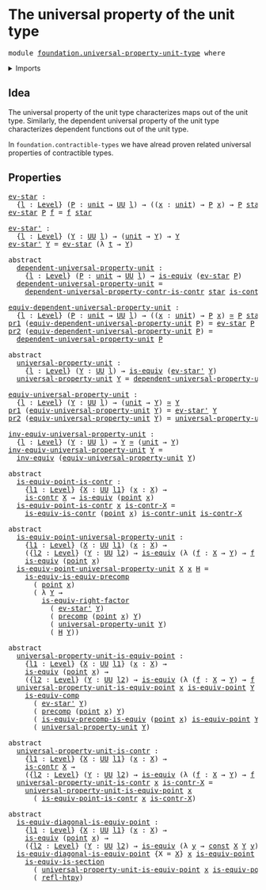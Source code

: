# The universal property of the unit type

<pre class="Agda"><a id="52" class="Keyword">module</a> <a id="59" href="foundation.universal-property-unit-type.html" class="Module">foundation.universal-property-unit-type</a> <a id="99" class="Keyword">where</a>
</pre>
<details><summary>Imports</summary>

<pre class="Agda"><a id="155" class="Keyword">open</a> <a id="160" class="Keyword">import</a> <a id="167" href="foundation.dependent-pair-types.html" class="Module">foundation.dependent-pair-types</a>
<a id="199" class="Keyword">open</a> <a id="204" class="Keyword">import</a> <a id="211" href="foundation.unit-type.html" class="Module">foundation.unit-type</a>
<a id="232" class="Keyword">open</a> <a id="237" class="Keyword">import</a> <a id="244" href="foundation.universal-property-contractible-types.html" class="Module">foundation.universal-property-contractible-types</a>
<a id="293" class="Keyword">open</a> <a id="298" class="Keyword">import</a> <a id="305" href="foundation.universal-property-equivalences.html" class="Module">foundation.universal-property-equivalences</a>
<a id="348" class="Keyword">open</a> <a id="353" class="Keyword">import</a> <a id="360" href="foundation.universe-levels.html" class="Module">foundation.universe-levels</a>

<a id="388" class="Keyword">open</a> <a id="393" class="Keyword">import</a> <a id="400" href="foundation-core.constant-maps.html" class="Module">foundation-core.constant-maps</a>
<a id="430" class="Keyword">open</a> <a id="435" class="Keyword">import</a> <a id="442" href="foundation-core.contractible-types.html" class="Module">foundation-core.contractible-types</a>
<a id="477" class="Keyword">open</a> <a id="482" class="Keyword">import</a> <a id="489" href="foundation-core.equivalences.html" class="Module">foundation-core.equivalences</a>
<a id="518" class="Keyword">open</a> <a id="523" class="Keyword">import</a> <a id="530" href="foundation-core.homotopies.html" class="Module">foundation-core.homotopies</a>
<a id="557" class="Keyword">open</a> <a id="562" class="Keyword">import</a> <a id="569" href="foundation-core.precomposition-functions.html" class="Module">foundation-core.precomposition-functions</a>
</pre>
</details>

## Idea

The universal property of the unit type characterizes maps out of the unit type.
Similarly, the dependent universal property of the unit type characterizes
dependent functions out of the unit type.

In `foundation.contractible-types` we have alread proven related universal
properties of contractible types.

## Properties

<pre class="Agda"><a id="ev-star"></a><a id="968" href="foundation.universal-property-unit-type.html#968" class="Function">ev-star</a> <a id="976" class="Symbol">:</a>
  <a id="980" class="Symbol">{</a><a id="981" href="foundation.universal-property-unit-type.html#981" class="Bound">l</a> <a id="983" class="Symbol">:</a> <a id="985" href="Agda.Primitive.html#742" class="Postulate">Level</a><a id="990" class="Symbol">}</a> <a id="992" class="Symbol">(</a><a id="993" href="foundation.universal-property-unit-type.html#993" class="Bound">P</a> <a id="995" class="Symbol">:</a> <a id="997" href="foundation.unit-type.html#766" class="Record">unit</a> <a id="1002" class="Symbol">→</a> <a id="1004" href="Agda.Primitive.html#388" class="Primitive">UU</a> <a id="1007" href="foundation.universal-property-unit-type.html#981" class="Bound">l</a><a id="1008" class="Symbol">)</a> <a id="1010" class="Symbol">→</a> <a id="1012" class="Symbol">((</a><a id="1014" href="foundation.universal-property-unit-type.html#1014" class="Bound">x</a> <a id="1016" class="Symbol">:</a> <a id="1018" href="foundation.unit-type.html#766" class="Record">unit</a><a id="1022" class="Symbol">)</a> <a id="1024" class="Symbol">→</a> <a id="1026" href="foundation.universal-property-unit-type.html#993" class="Bound">P</a> <a id="1028" href="foundation.universal-property-unit-type.html#1014" class="Bound">x</a><a id="1029" class="Symbol">)</a> <a id="1031" class="Symbol">→</a> <a id="1033" href="foundation.universal-property-unit-type.html#993" class="Bound">P</a> <a id="1035" href="foundation.unit-type.html#811" class="InductiveConstructor">star</a>
<a id="1040" href="foundation.universal-property-unit-type.html#968" class="Function">ev-star</a> <a id="1048" href="foundation.universal-property-unit-type.html#1048" class="Bound">P</a> <a id="1050" href="foundation.universal-property-unit-type.html#1050" class="Bound">f</a> <a id="1052" class="Symbol">=</a> <a id="1054" href="foundation.universal-property-unit-type.html#1050" class="Bound">f</a> <a id="1056" href="foundation.unit-type.html#811" class="InductiveConstructor">star</a>

<a id="ev-star&#39;"></a><a id="1062" href="foundation.universal-property-unit-type.html#1062" class="Function">ev-star&#39;</a> <a id="1071" class="Symbol">:</a>
  <a id="1075" class="Symbol">{</a><a id="1076" href="foundation.universal-property-unit-type.html#1076" class="Bound">l</a> <a id="1078" class="Symbol">:</a> <a id="1080" href="Agda.Primitive.html#742" class="Postulate">Level</a><a id="1085" class="Symbol">}</a> <a id="1087" class="Symbol">(</a><a id="1088" href="foundation.universal-property-unit-type.html#1088" class="Bound">Y</a> <a id="1090" class="Symbol">:</a> <a id="1092" href="Agda.Primitive.html#388" class="Primitive">UU</a> <a id="1095" href="foundation.universal-property-unit-type.html#1076" class="Bound">l</a><a id="1096" class="Symbol">)</a> <a id="1098" class="Symbol">→</a> <a id="1100" class="Symbol">(</a><a id="1101" href="foundation.unit-type.html#766" class="Record">unit</a> <a id="1106" class="Symbol">→</a> <a id="1108" href="foundation.universal-property-unit-type.html#1088" class="Bound">Y</a><a id="1109" class="Symbol">)</a> <a id="1111" class="Symbol">→</a> <a id="1113" href="foundation.universal-property-unit-type.html#1088" class="Bound">Y</a>
<a id="1115" href="foundation.universal-property-unit-type.html#1062" class="Function">ev-star&#39;</a> <a id="1124" href="foundation.universal-property-unit-type.html#1124" class="Bound">Y</a> <a id="1126" class="Symbol">=</a> <a id="1128" href="foundation.universal-property-unit-type.html#968" class="Function">ev-star</a> <a id="1136" class="Symbol">(λ</a> <a id="1139" href="foundation.universal-property-unit-type.html#1139" class="Bound">t</a> <a id="1141" class="Symbol">→</a> <a id="1143" href="foundation.universal-property-unit-type.html#1124" class="Bound">Y</a><a id="1144" class="Symbol">)</a>

<a id="1147" class="Keyword">abstract</a>
  <a id="dependent-universal-property-unit"></a><a id="1158" href="foundation.universal-property-unit-type.html#1158" class="Function">dependent-universal-property-unit</a> <a id="1192" class="Symbol">:</a>
    <a id="1198" class="Symbol">{</a><a id="1199" href="foundation.universal-property-unit-type.html#1199" class="Bound">l</a> <a id="1201" class="Symbol">:</a> <a id="1203" href="Agda.Primitive.html#742" class="Postulate">Level</a><a id="1208" class="Symbol">}</a> <a id="1210" class="Symbol">(</a><a id="1211" href="foundation.universal-property-unit-type.html#1211" class="Bound">P</a> <a id="1213" class="Symbol">:</a> <a id="1215" href="foundation.unit-type.html#766" class="Record">unit</a> <a id="1220" class="Symbol">→</a> <a id="1222" href="Agda.Primitive.html#388" class="Primitive">UU</a> <a id="1225" href="foundation.universal-property-unit-type.html#1199" class="Bound">l</a><a id="1226" class="Symbol">)</a> <a id="1228" class="Symbol">→</a> <a id="1230" href="foundation-core.equivalences.html#1647" class="Function">is-equiv</a> <a id="1239" class="Symbol">(</a><a id="1240" href="foundation.universal-property-unit-type.html#968" class="Function">ev-star</a> <a id="1248" href="foundation.universal-property-unit-type.html#1211" class="Bound">P</a><a id="1249" class="Symbol">)</a>
  <a id="1253" href="foundation.universal-property-unit-type.html#1158" class="Function">dependent-universal-property-unit</a> <a id="1287" class="Symbol">=</a>
    <a id="1293" href="foundation.universal-property-contractible-types.html#3682" class="Function">dependent-universal-property-contr-is-contr</a> <a id="1337" href="foundation.unit-type.html#811" class="InductiveConstructor">star</a> <a id="1342" href="foundation.unit-type.html#1792" class="Function">is-contr-unit</a>

<a id="equiv-dependent-universal-property-unit"></a><a id="1357" href="foundation.universal-property-unit-type.html#1357" class="Function">equiv-dependent-universal-property-unit</a> <a id="1397" class="Symbol">:</a>
  <a id="1401" class="Symbol">{</a><a id="1402" href="foundation.universal-property-unit-type.html#1402" class="Bound">l</a> <a id="1404" class="Symbol">:</a> <a id="1406" href="Agda.Primitive.html#742" class="Postulate">Level</a><a id="1411" class="Symbol">}</a> <a id="1413" class="Symbol">(</a><a id="1414" href="foundation.universal-property-unit-type.html#1414" class="Bound">P</a> <a id="1416" class="Symbol">:</a> <a id="1418" href="foundation.unit-type.html#766" class="Record">unit</a> <a id="1423" class="Symbol">→</a> <a id="1425" href="Agda.Primitive.html#388" class="Primitive">UU</a> <a id="1428" href="foundation.universal-property-unit-type.html#1402" class="Bound">l</a><a id="1429" class="Symbol">)</a> <a id="1431" class="Symbol">→</a> <a id="1433" class="Symbol">((</a><a id="1435" href="foundation.universal-property-unit-type.html#1435" class="Bound">x</a> <a id="1437" class="Symbol">:</a> <a id="1439" href="foundation.unit-type.html#766" class="Record">unit</a><a id="1443" class="Symbol">)</a> <a id="1445" class="Symbol">→</a> <a id="1447" href="foundation.universal-property-unit-type.html#1414" class="Bound">P</a> <a id="1449" href="foundation.universal-property-unit-type.html#1435" class="Bound">x</a><a id="1450" class="Symbol">)</a> <a id="1452" href="foundation-core.equivalences.html#2669" class="Function Operator">≃</a> <a id="1454" href="foundation.universal-property-unit-type.html#1414" class="Bound">P</a> <a id="1456" href="foundation.unit-type.html#811" class="InductiveConstructor">star</a>
<a id="1461" href="foundation.dependent-pair-types.html#603" class="Field">pr1</a> <a id="1465" class="Symbol">(</a><a id="1466" href="foundation.universal-property-unit-type.html#1357" class="Function">equiv-dependent-universal-property-unit</a> <a id="1506" href="foundation.universal-property-unit-type.html#1506" class="Bound">P</a><a id="1507" class="Symbol">)</a> <a id="1509" class="Symbol">=</a> <a id="1511" href="foundation.universal-property-unit-type.html#968" class="Function">ev-star</a> <a id="1519" href="foundation.universal-property-unit-type.html#1506" class="Bound">P</a>
<a id="1521" href="foundation.dependent-pair-types.html#615" class="Field">pr2</a> <a id="1525" class="Symbol">(</a><a id="1526" href="foundation.universal-property-unit-type.html#1357" class="Function">equiv-dependent-universal-property-unit</a> <a id="1566" href="foundation.universal-property-unit-type.html#1566" class="Bound">P</a><a id="1567" class="Symbol">)</a> <a id="1569" class="Symbol">=</a>
  <a id="1573" href="foundation.universal-property-unit-type.html#1158" class="Function">dependent-universal-property-unit</a> <a id="1607" href="foundation.universal-property-unit-type.html#1566" class="Bound">P</a>

<a id="1610" class="Keyword">abstract</a>
  <a id="universal-property-unit"></a><a id="1621" href="foundation.universal-property-unit-type.html#1621" class="Function">universal-property-unit</a> <a id="1645" class="Symbol">:</a>
    <a id="1651" class="Symbol">{</a><a id="1652" href="foundation.universal-property-unit-type.html#1652" class="Bound">l</a> <a id="1654" class="Symbol">:</a> <a id="1656" href="Agda.Primitive.html#742" class="Postulate">Level</a><a id="1661" class="Symbol">}</a> <a id="1663" class="Symbol">(</a><a id="1664" href="foundation.universal-property-unit-type.html#1664" class="Bound">Y</a> <a id="1666" class="Symbol">:</a> <a id="1668" href="Agda.Primitive.html#388" class="Primitive">UU</a> <a id="1671" href="foundation.universal-property-unit-type.html#1652" class="Bound">l</a><a id="1672" class="Symbol">)</a> <a id="1674" class="Symbol">→</a> <a id="1676" href="foundation-core.equivalences.html#1647" class="Function">is-equiv</a> <a id="1685" class="Symbol">(</a><a id="1686" href="foundation.universal-property-unit-type.html#1062" class="Function">ev-star&#39;</a> <a id="1695" href="foundation.universal-property-unit-type.html#1664" class="Bound">Y</a><a id="1696" class="Symbol">)</a>
  <a id="1700" href="foundation.universal-property-unit-type.html#1621" class="Function">universal-property-unit</a> <a id="1724" href="foundation.universal-property-unit-type.html#1724" class="Bound">Y</a> <a id="1726" class="Symbol">=</a> <a id="1728" href="foundation.universal-property-unit-type.html#1158" class="Function">dependent-universal-property-unit</a> <a id="1762" class="Symbol">(λ</a> <a id="1765" href="foundation.universal-property-unit-type.html#1765" class="Bound">t</a> <a id="1767" class="Symbol">→</a> <a id="1769" href="foundation.universal-property-unit-type.html#1724" class="Bound">Y</a><a id="1770" class="Symbol">)</a>

<a id="equiv-universal-property-unit"></a><a id="1773" href="foundation.universal-property-unit-type.html#1773" class="Function">equiv-universal-property-unit</a> <a id="1803" class="Symbol">:</a>
  <a id="1807" class="Symbol">{</a><a id="1808" href="foundation.universal-property-unit-type.html#1808" class="Bound">l</a> <a id="1810" class="Symbol">:</a> <a id="1812" href="Agda.Primitive.html#742" class="Postulate">Level</a><a id="1817" class="Symbol">}</a> <a id="1819" class="Symbol">(</a><a id="1820" href="foundation.universal-property-unit-type.html#1820" class="Bound">Y</a> <a id="1822" class="Symbol">:</a> <a id="1824" href="Agda.Primitive.html#388" class="Primitive">UU</a> <a id="1827" href="foundation.universal-property-unit-type.html#1808" class="Bound">l</a><a id="1828" class="Symbol">)</a> <a id="1830" class="Symbol">→</a> <a id="1832" class="Symbol">(</a><a id="1833" href="foundation.unit-type.html#766" class="Record">unit</a> <a id="1838" class="Symbol">→</a> <a id="1840" href="foundation.universal-property-unit-type.html#1820" class="Bound">Y</a><a id="1841" class="Symbol">)</a> <a id="1843" href="foundation-core.equivalences.html#2669" class="Function Operator">≃</a> <a id="1845" href="foundation.universal-property-unit-type.html#1820" class="Bound">Y</a>
<a id="1847" href="foundation.dependent-pair-types.html#603" class="Field">pr1</a> <a id="1851" class="Symbol">(</a><a id="1852" href="foundation.universal-property-unit-type.html#1773" class="Function">equiv-universal-property-unit</a> <a id="1882" href="foundation.universal-property-unit-type.html#1882" class="Bound">Y</a><a id="1883" class="Symbol">)</a> <a id="1885" class="Symbol">=</a> <a id="1887" href="foundation.universal-property-unit-type.html#1062" class="Function">ev-star&#39;</a> <a id="1896" href="foundation.universal-property-unit-type.html#1882" class="Bound">Y</a>
<a id="1898" href="foundation.dependent-pair-types.html#615" class="Field">pr2</a> <a id="1902" class="Symbol">(</a><a id="1903" href="foundation.universal-property-unit-type.html#1773" class="Function">equiv-universal-property-unit</a> <a id="1933" href="foundation.universal-property-unit-type.html#1933" class="Bound">Y</a><a id="1934" class="Symbol">)</a> <a id="1936" class="Symbol">=</a> <a id="1938" href="foundation.universal-property-unit-type.html#1621" class="Function">universal-property-unit</a> <a id="1962" href="foundation.universal-property-unit-type.html#1933" class="Bound">Y</a>

<a id="inv-equiv-universal-property-unit"></a><a id="1965" href="foundation.universal-property-unit-type.html#1965" class="Function">inv-equiv-universal-property-unit</a> <a id="1999" class="Symbol">:</a>
  <a id="2003" class="Symbol">{</a><a id="2004" href="foundation.universal-property-unit-type.html#2004" class="Bound">l</a> <a id="2006" class="Symbol">:</a> <a id="2008" href="Agda.Primitive.html#742" class="Postulate">Level</a><a id="2013" class="Symbol">}</a> <a id="2015" class="Symbol">(</a><a id="2016" href="foundation.universal-property-unit-type.html#2016" class="Bound">Y</a> <a id="2018" class="Symbol">:</a> <a id="2020" href="Agda.Primitive.html#388" class="Primitive">UU</a> <a id="2023" href="foundation.universal-property-unit-type.html#2004" class="Bound">l</a><a id="2024" class="Symbol">)</a> <a id="2026" class="Symbol">→</a> <a id="2028" href="foundation.universal-property-unit-type.html#2016" class="Bound">Y</a> <a id="2030" href="foundation-core.equivalences.html#2669" class="Function Operator">≃</a> <a id="2032" class="Symbol">(</a><a id="2033" href="foundation.unit-type.html#766" class="Record">unit</a> <a id="2038" class="Symbol">→</a> <a id="2040" href="foundation.universal-property-unit-type.html#2016" class="Bound">Y</a><a id="2041" class="Symbol">)</a>
<a id="2043" href="foundation.universal-property-unit-type.html#1965" class="Function">inv-equiv-universal-property-unit</a> <a id="2077" href="foundation.universal-property-unit-type.html#2077" class="Bound">Y</a> <a id="2079" class="Symbol">=</a>
  <a id="2083" href="foundation-core.equivalences.html#8468" class="Function">inv-equiv</a> <a id="2093" class="Symbol">(</a><a id="2094" href="foundation.universal-property-unit-type.html#1773" class="Function">equiv-universal-property-unit</a> <a id="2124" href="foundation.universal-property-unit-type.html#2077" class="Bound">Y</a><a id="2125" class="Symbol">)</a>

<a id="2128" class="Keyword">abstract</a>
  <a id="is-equiv-point-is-contr"></a><a id="2139" href="foundation.universal-property-unit-type.html#2139" class="Function">is-equiv-point-is-contr</a> <a id="2163" class="Symbol">:</a>
    <a id="2169" class="Symbol">{</a><a id="2170" href="foundation.universal-property-unit-type.html#2170" class="Bound">l1</a> <a id="2173" class="Symbol">:</a> <a id="2175" href="Agda.Primitive.html#742" class="Postulate">Level</a><a id="2180" class="Symbol">}</a> <a id="2182" class="Symbol">{</a><a id="2183" href="foundation.universal-property-unit-type.html#2183" class="Bound">X</a> <a id="2185" class="Symbol">:</a> <a id="2187" href="Agda.Primitive.html#388" class="Primitive">UU</a> <a id="2190" href="foundation.universal-property-unit-type.html#2170" class="Bound">l1</a><a id="2192" class="Symbol">}</a> <a id="2194" class="Symbol">(</a><a id="2195" href="foundation.universal-property-unit-type.html#2195" class="Bound">x</a> <a id="2197" class="Symbol">:</a> <a id="2199" href="foundation.universal-property-unit-type.html#2183" class="Bound">X</a><a id="2200" class="Symbol">)</a> <a id="2202" class="Symbol">→</a>
    <a id="2208" href="foundation-core.contractible-types.html#855" class="Function">is-contr</a> <a id="2217" href="foundation.universal-property-unit-type.html#2183" class="Bound">X</a> <a id="2219" class="Symbol">→</a> <a id="2221" href="foundation-core.equivalences.html#1647" class="Function">is-equiv</a> <a id="2230" class="Symbol">(</a><a id="2231" href="foundation.unit-type.html#1243" class="Function">point</a> <a id="2237" href="foundation.universal-property-unit-type.html#2195" class="Bound">x</a><a id="2238" class="Symbol">)</a>
  <a id="2242" href="foundation.universal-property-unit-type.html#2139" class="Function">is-equiv-point-is-contr</a> <a id="2266" href="foundation.universal-property-unit-type.html#2266" class="Bound">x</a> <a id="2268" href="foundation.universal-property-unit-type.html#2268" class="Bound">is-contr-X</a> <a id="2279" class="Symbol">=</a>
    <a id="2285" href="foundation-core.contractible-types.html#4359" class="Function">is-equiv-is-contr</a> <a id="2303" class="Symbol">(</a><a id="2304" href="foundation.unit-type.html#1243" class="Function">point</a> <a id="2310" href="foundation.universal-property-unit-type.html#2266" class="Bound">x</a><a id="2311" class="Symbol">)</a> <a id="2313" href="foundation.unit-type.html#1792" class="Function">is-contr-unit</a> <a id="2327" href="foundation.universal-property-unit-type.html#2268" class="Bound">is-contr-X</a>

<a id="2339" class="Keyword">abstract</a>
  <a id="is-equiv-point-universal-property-unit"></a><a id="2350" href="foundation.universal-property-unit-type.html#2350" class="Function">is-equiv-point-universal-property-unit</a> <a id="2389" class="Symbol">:</a>
    <a id="2395" class="Symbol">{</a><a id="2396" href="foundation.universal-property-unit-type.html#2396" class="Bound">l1</a> <a id="2399" class="Symbol">:</a> <a id="2401" href="Agda.Primitive.html#742" class="Postulate">Level</a><a id="2406" class="Symbol">}</a> <a id="2408" class="Symbol">(</a><a id="2409" href="foundation.universal-property-unit-type.html#2409" class="Bound">X</a> <a id="2411" class="Symbol">:</a> <a id="2413" href="Agda.Primitive.html#388" class="Primitive">UU</a> <a id="2416" href="foundation.universal-property-unit-type.html#2396" class="Bound">l1</a><a id="2418" class="Symbol">)</a> <a id="2420" class="Symbol">(</a><a id="2421" href="foundation.universal-property-unit-type.html#2421" class="Bound">x</a> <a id="2423" class="Symbol">:</a> <a id="2425" href="foundation.universal-property-unit-type.html#2409" class="Bound">X</a><a id="2426" class="Symbol">)</a> <a id="2428" class="Symbol">→</a>
    <a id="2434" class="Symbol">({</a><a id="2436" href="foundation.universal-property-unit-type.html#2436" class="Bound">l2</a> <a id="2439" class="Symbol">:</a> <a id="2441" href="Agda.Primitive.html#742" class="Postulate">Level</a><a id="2446" class="Symbol">}</a> <a id="2448" class="Symbol">(</a><a id="2449" href="foundation.universal-property-unit-type.html#2449" class="Bound">Y</a> <a id="2451" class="Symbol">:</a> <a id="2453" href="Agda.Primitive.html#388" class="Primitive">UU</a> <a id="2456" href="foundation.universal-property-unit-type.html#2436" class="Bound">l2</a><a id="2458" class="Symbol">)</a> <a id="2460" class="Symbol">→</a> <a id="2462" href="foundation-core.equivalences.html#1647" class="Function">is-equiv</a> <a id="2471" class="Symbol">(λ</a> <a id="2474" class="Symbol">(</a><a id="2475" href="foundation.universal-property-unit-type.html#2475" class="Bound">f</a> <a id="2477" class="Symbol">:</a> <a id="2479" href="foundation.universal-property-unit-type.html#2409" class="Bound">X</a> <a id="2481" class="Symbol">→</a> <a id="2483" href="foundation.universal-property-unit-type.html#2449" class="Bound">Y</a><a id="2484" class="Symbol">)</a> <a id="2486" class="Symbol">→</a> <a id="2488" href="foundation.universal-property-unit-type.html#2475" class="Bound">f</a> <a id="2490" href="foundation.universal-property-unit-type.html#2421" class="Bound">x</a><a id="2491" class="Symbol">))</a> <a id="2494" class="Symbol">→</a>
    <a id="2500" href="foundation-core.equivalences.html#1647" class="Function">is-equiv</a> <a id="2509" class="Symbol">(</a><a id="2510" href="foundation.unit-type.html#1243" class="Function">point</a> <a id="2516" href="foundation.universal-property-unit-type.html#2421" class="Bound">x</a><a id="2517" class="Symbol">)</a>
  <a id="2521" href="foundation.universal-property-unit-type.html#2350" class="Function">is-equiv-point-universal-property-unit</a> <a id="2560" href="foundation.universal-property-unit-type.html#2560" class="Bound">X</a> <a id="2562" href="foundation.universal-property-unit-type.html#2562" class="Bound">x</a> <a id="2564" href="foundation.universal-property-unit-type.html#2564" class="Bound">H</a> <a id="2566" class="Symbol">=</a>
    <a id="2572" href="foundation.universal-property-equivalences.html#2357" class="Function">is-equiv-is-equiv-precomp</a>
      <a id="2604" class="Symbol">(</a> <a id="2606" href="foundation.unit-type.html#1243" class="Function">point</a> <a id="2612" href="foundation.universal-property-unit-type.html#2562" class="Bound">x</a><a id="2613" class="Symbol">)</a>
      <a id="2621" class="Symbol">(</a> <a id="2623" class="Symbol">λ</a> <a id="2625" href="foundation.universal-property-unit-type.html#2625" class="Bound">Y</a> <a id="2627" class="Symbol">→</a>
        <a id="2637" href="foundation-core.equivalences.html#13304" class="Function">is-equiv-right-factor</a>
          <a id="2669" class="Symbol">(</a> <a id="2671" href="foundation.universal-property-unit-type.html#1062" class="Function">ev-star&#39;</a> <a id="2680" href="foundation.universal-property-unit-type.html#2625" class="Bound">Y</a><a id="2681" class="Symbol">)</a>
          <a id="2693" class="Symbol">(</a> <a id="2695" href="foundation-core.precomposition-functions.html#582" class="Function">precomp</a> <a id="2703" class="Symbol">(</a><a id="2704" href="foundation.unit-type.html#1243" class="Function">point</a> <a id="2710" href="foundation.universal-property-unit-type.html#2562" class="Bound">x</a><a id="2711" class="Symbol">)</a> <a id="2713" href="foundation.universal-property-unit-type.html#2625" class="Bound">Y</a><a id="2714" class="Symbol">)</a>
          <a id="2726" class="Symbol">(</a> <a id="2728" href="foundation.universal-property-unit-type.html#1621" class="Function">universal-property-unit</a> <a id="2752" href="foundation.universal-property-unit-type.html#2625" class="Bound">Y</a><a id="2753" class="Symbol">)</a>
          <a id="2765" class="Symbol">(</a> <a id="2767" href="foundation.universal-property-unit-type.html#2564" class="Bound">H</a> <a id="2769" href="foundation.universal-property-unit-type.html#2625" class="Bound">Y</a><a id="2770" class="Symbol">))</a>

<a id="2774" class="Keyword">abstract</a>
  <a id="universal-property-unit-is-equiv-point"></a><a id="2785" href="foundation.universal-property-unit-type.html#2785" class="Function">universal-property-unit-is-equiv-point</a> <a id="2824" class="Symbol">:</a>
    <a id="2830" class="Symbol">{</a><a id="2831" href="foundation.universal-property-unit-type.html#2831" class="Bound">l1</a> <a id="2834" class="Symbol">:</a> <a id="2836" href="Agda.Primitive.html#742" class="Postulate">Level</a><a id="2841" class="Symbol">}</a> <a id="2843" class="Symbol">{</a><a id="2844" href="foundation.universal-property-unit-type.html#2844" class="Bound">X</a> <a id="2846" class="Symbol">:</a> <a id="2848" href="Agda.Primitive.html#388" class="Primitive">UU</a> <a id="2851" href="foundation.universal-property-unit-type.html#2831" class="Bound">l1</a><a id="2853" class="Symbol">}</a> <a id="2855" class="Symbol">(</a><a id="2856" href="foundation.universal-property-unit-type.html#2856" class="Bound">x</a> <a id="2858" class="Symbol">:</a> <a id="2860" href="foundation.universal-property-unit-type.html#2844" class="Bound">X</a><a id="2861" class="Symbol">)</a> <a id="2863" class="Symbol">→</a>
    <a id="2869" href="foundation-core.equivalences.html#1647" class="Function">is-equiv</a> <a id="2878" class="Symbol">(</a><a id="2879" href="foundation.unit-type.html#1243" class="Function">point</a> <a id="2885" href="foundation.universal-property-unit-type.html#2856" class="Bound">x</a><a id="2886" class="Symbol">)</a> <a id="2888" class="Symbol">→</a>
    <a id="2894" class="Symbol">({</a><a id="2896" href="foundation.universal-property-unit-type.html#2896" class="Bound">l2</a> <a id="2899" class="Symbol">:</a> <a id="2901" href="Agda.Primitive.html#742" class="Postulate">Level</a><a id="2906" class="Symbol">}</a> <a id="2908" class="Symbol">(</a><a id="2909" href="foundation.universal-property-unit-type.html#2909" class="Bound">Y</a> <a id="2911" class="Symbol">:</a> <a id="2913" href="Agda.Primitive.html#388" class="Primitive">UU</a> <a id="2916" href="foundation.universal-property-unit-type.html#2896" class="Bound">l2</a><a id="2918" class="Symbol">)</a> <a id="2920" class="Symbol">→</a> <a id="2922" href="foundation-core.equivalences.html#1647" class="Function">is-equiv</a> <a id="2931" class="Symbol">(λ</a> <a id="2934" class="Symbol">(</a><a id="2935" href="foundation.universal-property-unit-type.html#2935" class="Bound">f</a> <a id="2937" class="Symbol">:</a> <a id="2939" href="foundation.universal-property-unit-type.html#2844" class="Bound">X</a> <a id="2941" class="Symbol">→</a> <a id="2943" href="foundation.universal-property-unit-type.html#2909" class="Bound">Y</a><a id="2944" class="Symbol">)</a> <a id="2946" class="Symbol">→</a> <a id="2948" href="foundation.universal-property-unit-type.html#2935" class="Bound">f</a> <a id="2950" href="foundation.universal-property-unit-type.html#2856" class="Bound">x</a><a id="2951" class="Symbol">))</a>
  <a id="2956" href="foundation.universal-property-unit-type.html#2785" class="Function">universal-property-unit-is-equiv-point</a> <a id="2995" href="foundation.universal-property-unit-type.html#2995" class="Bound">x</a> <a id="2997" href="foundation.universal-property-unit-type.html#2997" class="Bound">is-equiv-point</a> <a id="3012" href="foundation.universal-property-unit-type.html#3012" class="Bound">Y</a> <a id="3014" class="Symbol">=</a>
    <a id="3020" href="foundation-core.equivalences.html#12222" class="Function">is-equiv-comp</a>
      <a id="3040" class="Symbol">(</a> <a id="3042" href="foundation.universal-property-unit-type.html#1062" class="Function">ev-star&#39;</a> <a id="3051" href="foundation.universal-property-unit-type.html#3012" class="Bound">Y</a><a id="3052" class="Symbol">)</a>
      <a id="3060" class="Symbol">(</a> <a id="3062" href="foundation-core.precomposition-functions.html#582" class="Function">precomp</a> <a id="3070" class="Symbol">(</a><a id="3071" href="foundation.unit-type.html#1243" class="Function">point</a> <a id="3077" href="foundation.universal-property-unit-type.html#2995" class="Bound">x</a><a id="3078" class="Symbol">)</a> <a id="3080" href="foundation.universal-property-unit-type.html#3012" class="Bound">Y</a><a id="3081" class="Symbol">)</a>
      <a id="3089" class="Symbol">(</a> <a id="3091" href="foundation.universal-property-equivalences.html#1568" class="Function">is-equiv-precomp-is-equiv</a> <a id="3117" class="Symbol">(</a><a id="3118" href="foundation.unit-type.html#1243" class="Function">point</a> <a id="3124" href="foundation.universal-property-unit-type.html#2995" class="Bound">x</a><a id="3125" class="Symbol">)</a> <a id="3127" href="foundation.universal-property-unit-type.html#2997" class="Bound">is-equiv-point</a> <a id="3142" href="foundation.universal-property-unit-type.html#3012" class="Bound">Y</a><a id="3143" class="Symbol">)</a>
      <a id="3151" class="Symbol">(</a> <a id="3153" href="foundation.universal-property-unit-type.html#1621" class="Function">universal-property-unit</a> <a id="3177" href="foundation.universal-property-unit-type.html#3012" class="Bound">Y</a><a id="3178" class="Symbol">)</a>

<a id="3181" class="Keyword">abstract</a>
  <a id="universal-property-unit-is-contr"></a><a id="3192" href="foundation.universal-property-unit-type.html#3192" class="Function">universal-property-unit-is-contr</a> <a id="3225" class="Symbol">:</a>
    <a id="3231" class="Symbol">{</a><a id="3232" href="foundation.universal-property-unit-type.html#3232" class="Bound">l1</a> <a id="3235" class="Symbol">:</a> <a id="3237" href="Agda.Primitive.html#742" class="Postulate">Level</a><a id="3242" class="Symbol">}</a> <a id="3244" class="Symbol">{</a><a id="3245" href="foundation.universal-property-unit-type.html#3245" class="Bound">X</a> <a id="3247" class="Symbol">:</a> <a id="3249" href="Agda.Primitive.html#388" class="Primitive">UU</a> <a id="3252" href="foundation.universal-property-unit-type.html#3232" class="Bound">l1</a><a id="3254" class="Symbol">}</a> <a id="3256" class="Symbol">(</a><a id="3257" href="foundation.universal-property-unit-type.html#3257" class="Bound">x</a> <a id="3259" class="Symbol">:</a> <a id="3261" href="foundation.universal-property-unit-type.html#3245" class="Bound">X</a><a id="3262" class="Symbol">)</a> <a id="3264" class="Symbol">→</a>
    <a id="3270" href="foundation-core.contractible-types.html#855" class="Function">is-contr</a> <a id="3279" href="foundation.universal-property-unit-type.html#3245" class="Bound">X</a> <a id="3281" class="Symbol">→</a>
    <a id="3287" class="Symbol">({</a><a id="3289" href="foundation.universal-property-unit-type.html#3289" class="Bound">l2</a> <a id="3292" class="Symbol">:</a> <a id="3294" href="Agda.Primitive.html#742" class="Postulate">Level</a><a id="3299" class="Symbol">}</a> <a id="3301" class="Symbol">(</a><a id="3302" href="foundation.universal-property-unit-type.html#3302" class="Bound">Y</a> <a id="3304" class="Symbol">:</a> <a id="3306" href="Agda.Primitive.html#388" class="Primitive">UU</a> <a id="3309" href="foundation.universal-property-unit-type.html#3289" class="Bound">l2</a><a id="3311" class="Symbol">)</a> <a id="3313" class="Symbol">→</a> <a id="3315" href="foundation-core.equivalences.html#1647" class="Function">is-equiv</a> <a id="3324" class="Symbol">(λ</a> <a id="3327" class="Symbol">(</a><a id="3328" href="foundation.universal-property-unit-type.html#3328" class="Bound">f</a> <a id="3330" class="Symbol">:</a> <a id="3332" href="foundation.universal-property-unit-type.html#3245" class="Bound">X</a> <a id="3334" class="Symbol">→</a> <a id="3336" href="foundation.universal-property-unit-type.html#3302" class="Bound">Y</a><a id="3337" class="Symbol">)</a> <a id="3339" class="Symbol">→</a> <a id="3341" href="foundation.universal-property-unit-type.html#3328" class="Bound">f</a> <a id="3343" href="foundation.universal-property-unit-type.html#3257" class="Bound">x</a><a id="3344" class="Symbol">))</a>
  <a id="3349" href="foundation.universal-property-unit-type.html#3192" class="Function">universal-property-unit-is-contr</a> <a id="3382" href="foundation.universal-property-unit-type.html#3382" class="Bound">x</a> <a id="3384" href="foundation.universal-property-unit-type.html#3384" class="Bound">is-contr-X</a> <a id="3395" class="Symbol">=</a>
    <a id="3401" href="foundation.universal-property-unit-type.html#2785" class="Function">universal-property-unit-is-equiv-point</a> <a id="3440" href="foundation.universal-property-unit-type.html#3382" class="Bound">x</a>
      <a id="3448" class="Symbol">(</a> <a id="3450" href="foundation.universal-property-unit-type.html#2139" class="Function">is-equiv-point-is-contr</a> <a id="3474" href="foundation.universal-property-unit-type.html#3382" class="Bound">x</a> <a id="3476" href="foundation.universal-property-unit-type.html#3384" class="Bound">is-contr-X</a><a id="3486" class="Symbol">)</a>

<a id="3489" class="Keyword">abstract</a>
  <a id="is-equiv-diagonal-is-equiv-point"></a><a id="3500" href="foundation.universal-property-unit-type.html#3500" class="Function">is-equiv-diagonal-is-equiv-point</a> <a id="3533" class="Symbol">:</a>
    <a id="3539" class="Symbol">{</a><a id="3540" href="foundation.universal-property-unit-type.html#3540" class="Bound">l1</a> <a id="3543" class="Symbol">:</a> <a id="3545" href="Agda.Primitive.html#742" class="Postulate">Level</a><a id="3550" class="Symbol">}</a> <a id="3552" class="Symbol">{</a><a id="3553" href="foundation.universal-property-unit-type.html#3553" class="Bound">X</a> <a id="3555" class="Symbol">:</a> <a id="3557" href="Agda.Primitive.html#388" class="Primitive">UU</a> <a id="3560" href="foundation.universal-property-unit-type.html#3540" class="Bound">l1</a><a id="3562" class="Symbol">}</a> <a id="3564" class="Symbol">(</a><a id="3565" href="foundation.universal-property-unit-type.html#3565" class="Bound">x</a> <a id="3567" class="Symbol">:</a> <a id="3569" href="foundation.universal-property-unit-type.html#3553" class="Bound">X</a><a id="3570" class="Symbol">)</a> <a id="3572" class="Symbol">→</a>
    <a id="3578" href="foundation-core.equivalences.html#1647" class="Function">is-equiv</a> <a id="3587" class="Symbol">(</a><a id="3588" href="foundation.unit-type.html#1243" class="Function">point</a> <a id="3594" href="foundation.universal-property-unit-type.html#3565" class="Bound">x</a><a id="3595" class="Symbol">)</a> <a id="3597" class="Symbol">→</a>
    <a id="3603" class="Symbol">({</a><a id="3605" href="foundation.universal-property-unit-type.html#3605" class="Bound">l2</a> <a id="3608" class="Symbol">:</a> <a id="3610" href="Agda.Primitive.html#742" class="Postulate">Level</a><a id="3615" class="Symbol">}</a> <a id="3617" class="Symbol">(</a><a id="3618" href="foundation.universal-property-unit-type.html#3618" class="Bound">Y</a> <a id="3620" class="Symbol">:</a> <a id="3622" href="Agda.Primitive.html#388" class="Primitive">UU</a> <a id="3625" href="foundation.universal-property-unit-type.html#3605" class="Bound">l2</a><a id="3627" class="Symbol">)</a> <a id="3629" class="Symbol">→</a> <a id="3631" href="foundation-core.equivalences.html#1647" class="Function">is-equiv</a> <a id="3640" class="Symbol">(λ</a> <a id="3643" href="foundation.universal-property-unit-type.html#3643" class="Bound">y</a> <a id="3645" class="Symbol">→</a> <a id="3647" href="foundation-core.constant-maps.html#198" class="Function">const</a> <a id="3653" href="foundation.universal-property-unit-type.html#3553" class="Bound">X</a> <a id="3655" href="foundation.universal-property-unit-type.html#3618" class="Bound">Y</a> <a id="3657" href="foundation.universal-property-unit-type.html#3643" class="Bound">y</a><a id="3658" class="Symbol">))</a>
  <a id="3663" href="foundation.universal-property-unit-type.html#3500" class="Function">is-equiv-diagonal-is-equiv-point</a> <a id="3696" class="Symbol">{</a><a id="3697" class="Argument">X</a> <a id="3699" class="Symbol">=</a> <a id="3701" href="foundation.universal-property-unit-type.html#3701" class="Bound">X</a><a id="3702" class="Symbol">}</a> <a id="3704" href="foundation.universal-property-unit-type.html#3704" class="Bound">x</a> <a id="3706" href="foundation.universal-property-unit-type.html#3706" class="Bound">is-equiv-point</a> <a id="3721" href="foundation.universal-property-unit-type.html#3721" class="Bound">Y</a> <a id="3723" class="Symbol">=</a>
    <a id="3729" href="foundation-core.equivalences.html#15478" class="Function">is-equiv-is-section</a>
      <a id="3755" class="Symbol">(</a> <a id="3757" href="foundation.universal-property-unit-type.html#2785" class="Function">universal-property-unit-is-equiv-point</a> <a id="3796" href="foundation.universal-property-unit-type.html#3704" class="Bound">x</a> <a id="3798" href="foundation.universal-property-unit-type.html#3706" class="Bound">is-equiv-point</a> <a id="3813" href="foundation.universal-property-unit-type.html#3721" class="Bound">Y</a><a id="3814" class="Symbol">)</a>
      <a id="3822" class="Symbol">(</a> <a id="3824" href="foundation-core.homotopies.html#2906" class="Function">refl-htpy</a><a id="3833" class="Symbol">)</a>
</pre>